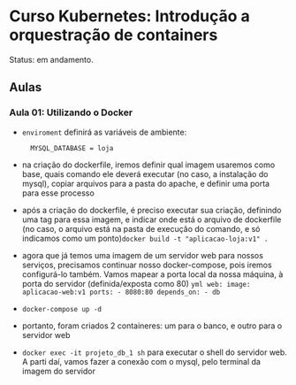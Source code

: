 # Curso Kubernetes: Introdução a orquestração de containers

Status: em andamento.

## Aulas 

### Aula 01: Utilizando o Docker

- `enviroment` definirá as variáveis de ambiente:

        MYSQL_DATABASE = loja

- na criação do dockerfile, iremos definir qual imagem usaremos como base, quais comando ele deverá executar (no caso, a instalação do mysql), copiar arquivos para a pasta do apache, e definir uma porta para esse processo

- após a criação do dockerfile, é preciso executar sua criação, definindo uma tag para essa imagem, e indicar onde está o arquivo de dockerfile (no caso, o arquivo está na pasta de execução do comando, e só indicamos como um ponto)`docker build -t "aplicacao-loja:v1" .`

- agora que já temos uma imagem de um servidor web para nossos serviços, precisamos continuar nosso docker-compose, pois iremos configurá-lo também. Vamos mapear a porta local da nossa máquina, à porta do servidor (definida/exposta como 80)
        ```yml
        web:
         image: aplicacao-web:v1
         ports:
          - 8080:80
        depends_on:
         - db
        ```

- `docker-compose up -d`

- portanto, foram criados 2 containeres: um para o banco, e outro para o servidor web

- `docker exec -it projeto_db_1 sh` para executar o shell do servidor web. A parti daí, vamos fazer a conexão com o mysql, pelo terminal da imagem do servidor